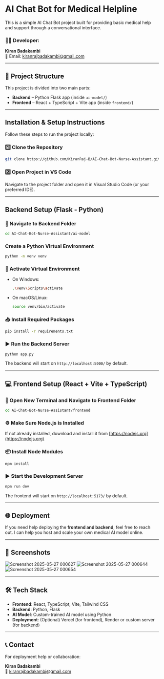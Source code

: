 # AI Chat Bot for Medical Helpline

This is a simple AI Chat Bot project built for providing basic medical help and support through a conversational interface.

### 👨‍💻 Developer:
**Kiran Badakambi**  
📧 Email: [kiranrajbadakambi@gmail.com](mailto:kiranrajbadakambi@gmail.com)

---

## 🚀 Project Structure

This project is divided into two main parts:

- **Backend** – Python Flask app (inside `ai-model/`)
- **Frontend** – React + TypeScript + Vite app (inside `frontend/`)

---

## Installation & Setup Instructions

Follow these steps to run the project locally:

### 1️⃣ Clone the Repository

```bash
git clone https://github.com/KiranRaj-B/AI-Chat-Bot-Nurse-Assistant.git
```

### 2️⃣ Open Project in VS Code

Navigate to the project folder and open it in Visual Studio Code (or your preferred IDE).

---

##  Backend Setup (Flask - Python)

### 📂 Navigate to Backend Folder

```bash
cd AI-Chat-Bot-Nurse-Assistant/ai-model
```

###  Create a Python Virtual Environment

```bash
python -m venv venv
```

### 🔁 Activate Virtual Environment

- On Windows:

  ```bash
  .\venv\Scripts\activate
  ```

- On macOS/Linux:

  ```bash
  source venv/bin/activate
  ```

### 📥 Install Required Packages

```bash
pip install -r requirements.txt
```

### ▶️ Run the Backend Server

```bash
python app.py
```

The backend will start on `http://localhost:5000/` by default.

---

## 💻 Frontend Setup (React + Vite + TypeScript)

### 📂 Open New Terminal and Navigate to Frontend Folder

```bash
cd AI-Chat-Bot-Nurse-Assistant/frontend
```

### ⚙️ Make Sure Node.js is Installed

If not already installed, download and install it from [https://nodejs.org](https://nodejs.org)

### 📦 Install Node Modules

```bash
npm install
```

### ▶️ Start the Development Server

```bash
npm run dev
```

The frontend will start on `http://localhost:5173/` by default.

---

## 🌐 Deployment

If you need help deploying the **frontend and backend**, feel free to reach out. I can help you host and scale your own medical AI model online.

---

## 📸 Screenshots


![Screenshot 2025-05-27 000627](https://github.com/user-attachments/assets/8d62a2d2-84c7-4e36-9360-ee0089e3d659)
![Screenshot 2025-05-27 000644](https://github.com/user-attachments/assets/9675ae51-970a-46de-8279-092dc9886c50)
![Screenshot 2025-05-27 000654](https://github.com/user-attachments/assets/0e079c88-17e5-4763-9eac-7efd8c367699)

---

## 🛠 Tech Stack

- **Frontend**: React, TypeScript, Vite, Tailwind CSS  
- **Backend**: Python, Flask  
- **AI Model**: Custom-trained AI model using Python
- **Deployment**: (Optional) Vercel (for frontend), Render or custom server (for backend)

---

## 📞 Contact

For deployment help or collaboration:

**Kiran Badakambi**  
📧 [kiranrajbadakambi@gmail.com](mailto:kiranrajbadakambi@gmail.com)
